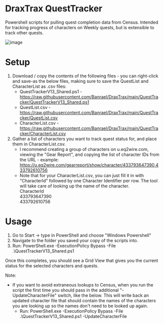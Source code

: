 # DraxTrax QuestTracker
Powershell scripts for pulling quest completion data from Census. Intended for tracking progress of characters on Weekly quests, but is extensible to track other quests.

![image](https://user-images.githubusercontent.com/47707771/221433314-fc336c0a-3060-414f-b1b8-4d646c7b4b23.png)

# Setup
1. Download / copy the contents of the following files - you can right-click and save-as the below files, making sure to save the QuestList and CharacterList as .csv files:
   * QuestTrackerV13_Shared.ps1 - https://raw.githubusercontent.com/Banrael/DraxTrax/main/QuestTracker/QuestTrackerV13_Shared.ps1
   * QuestList.csv - https://raw.githubusercontent.com/Banrael/DraxTrax/main/QuestTracker/QuestList.csv
   * CharacterList.csv - https://raw.githubusercontent.com/Banrael/DraxTrax/main/QuestTracker/CharacterList.csv
2. Gather a list of characters you want to track quest status for, and place them in CharacterList.csv. 
   * I recommend creating a group of characters on u.eq2wire.com, viewing the "Gear Report", and copying the list of character IDs from the URL - example:
     https://u.eq2wire.com/gearreport/show/character/433793647390,433792610756
   * Note that for your CharacterList.csv, you can just fill it in with "CharacterId" followed by one Character Identifier per row. The tool will take care of looking up the name of the character.<br>
     CharacterId<br>
     433793647390<br>
     433792610756<br>

# Usage
1. Go to Start -> type in PowerShell and choose "Windows Powershell"
2. Navigate to the folder you saved your copy of the scripts into.
3. Run: PowerShell.exe -ExecutionPolicy Bypass -File .\QuestTrackerV13_Shared.ps1

Once this completes, you should see a Grid View that gives you the current status for the selected characters and quests.

Note:
* If you want to avoid extraneous lookups to Census, when you run the script the first time you should pass in the additional "-UpdateCharacterFile" switch, like the below. This will write back an updated character file that should contain the names of the characters you are looking up so the names don't need to be looked up again.
  * Run: PowerShell.exe -ExecutionPolicy Bypass -File .\QuestTrackerV13_Shared.ps1 -UpdateCharacterFile
  
